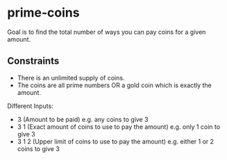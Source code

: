 # prime-coins
Goal is to find the total number of ways you can pay coins for a given amount.

## Constraints
- There is an unlimited supply of coins.
- The coins are all prime numbers OR a gold coin which is exactly the amount.

Different Inputs:
- 3 (Amount to be paid) e.g. any coins to give 3
- 3  1 (Exact amount of coins to use to pay the amount) e.g. only 1 coin to give 3
- 3  1  2 (Upper limit of coins to use to pay the amount) e.g. either 1 or 2 coins to give 3
